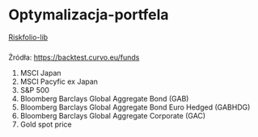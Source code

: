# Optymalizacja-portfela

[Riskfolio-lib](https://riskfolio-lib.readthedocs.io/en/latest/index.html)

###
Żródła:
https://backtest.curvo.eu/funds

1. MSCI Japan
2. MSCI Pacyfic ex Japan
3. S&P 500
4. Bloomberg Barclays Global Aggregate Bond (GAB)
5. Bloomberg Barclays Global Aggregate Bond Euro Hedged (GABHDG)
6. Bloomberg Barclays Global Aggregate Corporate (GAC)
7. Gold spot price


